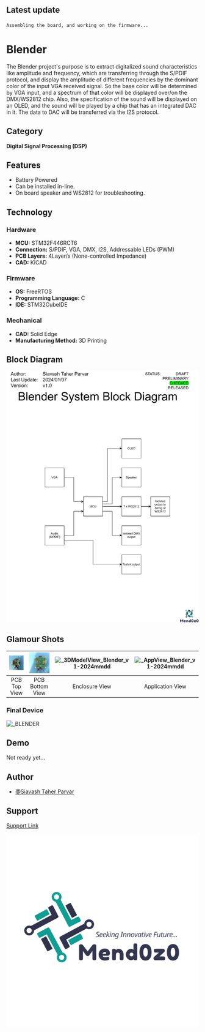 
## Latest update


``
Assembling the board, and working on the firmware...
``


# Blender

The Blender project's purpose is to extract digitalized sound characteristics like amplitude and frequency, which are transferring through the S/PDIF protocol, and display the amplitude of different frequencies by the dominant color of the input VGA received signal. So the base color will be determined by VGA input, and a spectrum of that color will be displayed over/on the DMX/WS2812 chip. Also, the specification of the sound will be displayed on an OLED, and the sound will be played by a chip that has an integrated DAC in it. The data to DAC will be transferred via the I2S protocol.

## Category

__Digital Signal Processing (DSP)__

## Features

- Battery Powered
- Can be installed in-line.
- On board speaker and WS2812 for troubleshooting.

## Technology

### Hardware

- **MCU:** STM32F446RCT6
- **Connection:** S/PDIF, VGA, DMX, I2S, Addressable LEDs (PWM)
- **PCB Layers:** 4Layer/s (None-controlled Impedance)
- **CAD:** KiCAD

### Firmware

- **OS:** FreeRTOS
- **Programming Language:** C
- **IDE:** STM32CubeIDE

### Mechanical

- **CAD:** Solid Edge
- **Manufacturing Method:** 3D Printing

## Block Diagram

![SystemDesign](https://github.com/mend0z0/Blender/blob/main/Document/Block%20Diagrams/_FBD_SYS_Blender_v1.0.svg)

## Glamour Shots

| ![_ASMView_Top](https://github.com/mend0z0/Blender/blob/main/Document/Tests/Assembled%20Hardware/Assembled%20PCB/_ASMView_Top_Blender_v1.0.jpeg) | ![_ASMView_Bottom](https://github.com/mend0z0/Blender/blob/main/Document/Tests/Assembled%20Hardware/Assembled%20PCB/_ASMView_Bottom_Blender_v1.0.jpeg) | ![_3DModelView_Blender_v1-2024mmdd](https://github.com/mend0z0) | ![_AppView_Blender_v1-2024mmdd](https://github.com/mend0z0) |
|:--:| :--:| :--:| :--: |
| PCB Top View | PCB Bottom View | Enclosure View | Application View |


### Final Device

![_BLENDER](https://github.com/mend0z0)


## Demo

Not ready yet...

## Author

- [@Siavash Taher Parvar](https://www.linkedin.com/in/mend0z0)


## Support

[Support Link](https://github.com/sponsors/mend0z0)

![Logo](https://github.com/mend0z0/Blender/blob/main/LOGO.png)



